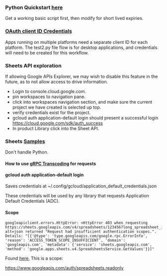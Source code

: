 ### Python Quickstart [here]()

Get a working basic script first, then modify for short lived expiries.

### [OAuth client ID Credentials](https://developers.google.com/workspace/guides/create-credentials#desktop-app)

Apps running on multiple platforms need a separate client ID for each platform. The test2.py file flow is for desktop applications, and credentials will need to be created for this workflow. 

### Sheets API exploration

If allowing Google APIs Explorer, we may wish to disable this feature in the future, as to not allow access to drive information.

- Login to console.cloud.google.com.
- pin workspaces to navigation pane.
- click into workspaces navigation section, and make sure the current project we have created is selected up top.
- verify credentials exist for the project.
- gcloud auth application-default login should present a successful login https://cloud.google.com/sdk/auth_success
- In product Library click into the Sheet API.


### Sheets [Samples](https://developers.google.com/sheets/api/samples)

Don't handle Python.

#### How to use [gRPC Transcoding](https://google.aip.dev/127) for requests

#### gcloud auth application-default login

Saves credentials at ~/.config/gcloud/application_default_credentials.json 

These credentials will be used by any library that requests Application Default Credentials (ADC).

#### Scope

```raise HttpError(resp, content, uri=self.uri)
googleapiclient.errors.HttpError: <HttpError 403 when requesting https://sheets.googleapis.com/v4/spreadsheets/1234567long_spreadsheet_id/values/A1%3AY1?alt=json returned "Request had insufficient authentication scopes.". Details: "[{'@type': 'type.googleapis.com/google.rpc.ErrorInfo', 'reason': 'ACCESS_TOKEN_SCOPE_INSUFFICIENT', 'domain': 'googleapis.com', 'metadata': {'service': 'sheets.googleapis.com', 'method': 'google.apps.sheets.v4.SpreadsheetsService.GetValues'}}]"
```
Found [here](https://developers.google.com/identity/protocols/oauth2/scopes), This is a scope:

https://www.googleapis.com/auth/spreadsheets.readonly



